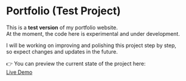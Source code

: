 # Portfolio (Test Project)

This is a **test version** of my portfolio website.  
At the moment, the code here is experimental and under development.  

I will be working on improving and polishing this project step by step,  
so expect changes and updates in the future.  

👉 You can preview the current state of the project here:  
[Live Demo](https://kpkrol85.github.io/Portfolio/)
